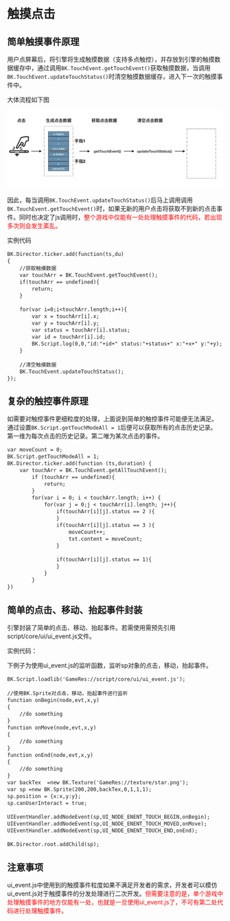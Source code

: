 # 触摸点击

## 简单触摸事件原理
用户点屏幕后，将引擎将生成触摸数据（支持多点触控），并存放到引擎的触摸数据缓存中，通过调用`BK.TouchEvent.getTouchEvent()`获取触摸数据，当调用`BK.TouchEvent.updateTouchStatus()`时清空触摸数据缓存，进入下一次的触摸事件中。

大体流程如下图

![](./img/touch-flow.png)

因此，每当调用`BK.TouchEvent.updateTouchStatus()`后马上调用调用`BK.TouchEvent.getTouchEvent()`时，如果无新的用户点击将获取不到新的点击事件。同时也决定了js调用时，<font color=#ff0000>整个游戏中仅能有一处处理触摸事件的代码，若出现多次则会发生紊乱。</font>

实例代码

```
BK.Director.ticker.add(function(ts,du)
{
    //获取触摸数据
    var touchArr = BK.TouchEvent.getTouchEvent();
    if(touchArr == undefined){
        return;
    }
	
    for(var i=0;i<touchArr.length;i++){
        var x = touchArr[i].x;
        var y = touchArr[i].y;
        var status = touchArr[i].status;
        var id = touchArr[i].id;
        BK.Script.log(0,0,"id:"+id+" status:"+status+" x:"+x+" y:"+y);
    }

    //清空触摸数据
    BK.TouchEvent.updateTouchStatus();
});
```

## 复杂的触控事件原理
如需要对触控事件更细粒度的处理，上面说到简单的触控事件可能便无法满足。
通过设置`BK.Script.getTouchModeAll = 1`后便可以获取所有的点击历史记录。
第一维为每次点击的历史记录。第二唯为某次点击的事件。

```
var moveCount = 0;
BK.Script.getTouchModeAll = 1;
BK.Director.ticker.add(function (ts,duration) {
    var touchArr = BK.TouchEvent.getAllTouchEvent();
        if (touchArr == undefined){
            return;
        }
        for(var i = 0; i < touchArr.length; i++) {
            for(var j = 0;j < touchArr[i].length; j++){
                if(touchArr[i][j].status == 2 ){
                }
                if(touchArr[i][j].status == 3 ){
                    moveCount++;
                    txt.content = moveCount;
                }
            
                if(touchArr[i][j].status == 1){
                }
            }
        }
})

```

## 简单的点击、移动、抬起事件封装
引擎封装了简单的点击、移动、抬起事件。若需使用需预先引用script/core/ui/ui_event.js文件。

实例代码：

下例子为使用ui_event.js的监听函数，监听sp对象的点击，移动，抬起事件。

```
BK.Script.loadlib('GameRes://script/core/ui/ui_event.js');

//使用BK.Sprite对点击，移动，抬起事件进行监听
function onBegin(node,evt,x,y)
{
 	//do something
}
function onMove(node,evt,x,y)
{
 	//do something
}
function onEnd(node,evt,x,y)
{
 	//do something
}
var backTex  =new BK.Texture('GameRes://texture/star.png');
var sp =new BK.Sprite(200,200,backTex,0,1,1,1);
sp.position = {x:x,y:y};
sp.canUserInteract = true;

UIEventHandler.addNodeEvent(sp,UI_NODE_ENENT_TOUCH_BEGIN,onBegin);
UIEventHandler.addNodeEvent(sp,UI_NODE_ENENT_TOUCH_MOVED,onMove);
UIEventHandler.addNodeEvent(sp,UI_NODE_ENENT_TOUCH_END,onEnd);

BK.Director.root.addChild(sp);
```

## 注意事项

ui_event.js中使用到的触摸事件粒度如果不满足开发者的需求，开发者可以模仿ui_event.js对于触摸事件的分发处理进行二次开发。<font color=#ff0000>但需要注意的是，单个游戏中处理触摸事件的地方仅能有一处，也就是一旦使用ui_event.js了，不可有第二处代码进行处理触摸事件。</font>
